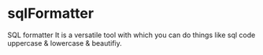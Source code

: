 # sqlFormatter
SQL formatter It is a versatile tool with which you can do things like sql code uppercase &amp; lowercase &amp; beautifiy.
